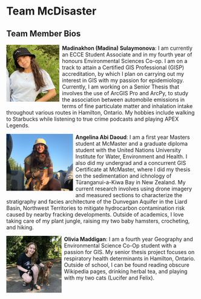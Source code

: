 # Team McDisaster

## Team Member Bios

<img src="../images/madina.jpg" style="max-height:150px; margin:0 .5em .25em 0; float: left;" /> **Madinakhon (Madina) Sulaymonova**: I am currently an ECCE Student Associate and in my fourth year of honours Environmental Sciences Co-op. I am on a track to attain a Certified GIS Professional (GISP) accreditation, by which I plan on carrying out my interest in GIS with my passion for epidemiology. Currently, I am working on a Senior Thesis that involves the use of ArcGIS Pro and ArcPy, to study the association between automobile emissions in terms of fine particulate matter and inhalation intake throughout various routes in Hamilton, Ontario. My hobbies include walking to Starbucks while listening to true crime podcasts and playing APEX Legends.<br style="clear:both;" />

<img src="../images/angie.jpg" style="max-height:150px; margin:0 .5em .25em 0; float: left;" /> **Angelina Abi Daoud**: I am a first year Masters student at McMaster and a graduate diploma student with the United Nations University Institute for Water, Environment and Health. I also did my undergrad and a concurrent GIS Certificate at McMaster, where I did my thesis on the sedimentation and ichnology of Tūranganui-a-Kiwa Bay in New Zealand. My current research involves using drone imagery and measured sections to characterize the stratigraphy and facies architecture of the Dunvegan Aquifer in the Liard Basin, Northwest Territories to mitigate hydrocarbon contamination risk caused by nearby fracking developments. Outside of academics, I love taking care of my plant jungle, raising my two baby hamsters, crocheting, and hiking.<br style="clear:both;" />

<img src="../images/olivia.jpg" style="max-height:150px; margin:0 .5em .25em 0; float: left;" /> **Olivia Maddigan**: I am a fourth year Geography and Environmental Science Co-Op student with a passion for GIS. My senior thesis project focuses on respiratory health determinants in Hamilton, Ontario. Outside of school, I can be found reading obscure Wikipedia pages, drinking herbal tea, and playing with my two cats (Lucifer and Felix).<br style="clear:both;" />